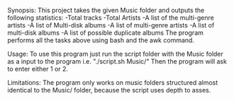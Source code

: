 Synopsis:
	This project takes the given Music folder and outputs the following statistics:
		-Total tracks
		-Total Artists
		-A list of the multi-genre artists
		-A list of Multi-disk albums
		-A list of multi-genre artists
		-A list of multi-disk albums
		-A list of possible duplicate albums
	The program performs all the tasks above using bash and the awk command.
	
Usage:
	To use this program just run the script folder with the Music folder as a input to the program
	i.e. "./script.sh Music/" Then the program will ask to enter either 1 or 2.

Limitations:
	The program only works on music folders structured almost identical to the Music/ folder, because the script uses depth to asses.

